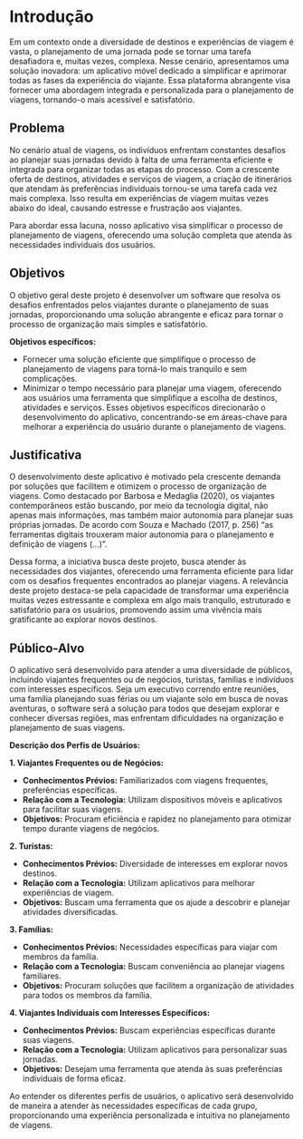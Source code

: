 # Introdução

Em um contexto onde a diversidade de destinos e experiências de viagem é vasta, o planejamento de uma jornada pode se tornar uma tarefa desafiadora e, muitas vezes, complexa. Nesse cenário, apresentamos uma solução inovadora: um aplicativo móvel dedicado a simplificar e aprimorar todas as fases da experiência do viajante. Essa plataforma abrangente visa fornecer uma abordagem integrada e personalizada para o planejamento de viagens, tornando-o mais acessível e satisfatório.

## Problema

No cenário atual de viagens, os indivíduos enfrentam constantes desafios ao planejar suas jornadas devido à falta de uma ferramenta eficiente e integrada para organizar todas as etapas do processo. Com a crescente oferta de destinos, atividades e serviços de viagem, a criação de itinerários que atendam às preferências individuais tornou-se uma tarefa cada vez mais complexa. Isso resulta em experiências de viagem muitas vezes abaixo do ideal, causando estresse e frustração aos viajantes.

Para abordar essa lacuna, nosso aplicativo visa simplificar o processo de planejamento de viagens, oferecendo uma solução completa que atenda às necessidades individuais dos usuários.

## Objetivos

O objetivo geral deste projeto é desenvolver um software que resolva os desafios enfrentados pelos viajantes durante o planejamento de suas jornadas, proporcionando uma solução abrangente e eficaz para tornar o processo de organização mais simples e satisfatório.

**Objetivos específicos:**
- Fornecer uma solução eficiente que simplifique o processo de planejamento de viagens para torná-lo mais tranquilo e sem complicações.
- Minimizar o tempo necessário para planejar uma viagem, oferecendo aos usuários uma ferramenta que simplifique a escolha de destinos, atividades e serviços.
Esses objetivos específicos direcionarão o desenvolvimento do aplicativo, concentrando-se em áreas-chave para melhorar a experiência do usuário durante o planejamento de viagens.

## Justificativa

O desenvolvimento deste aplicativo é motivado pela crescente demanda por soluções que facilitem e otimizem o processo de organização de viagens. Como destacado por Barbosa e Medaglia (2020), os viajantes contemporâneos estão buscando, por meio da tecnologia digital, não apenas mais informações, mas também maior autonomia para planejar suas próprias jornadas. De acordo com Souza e Machado (2017, p. 256) “as ferramentas digitais trouxeram maior autonomia para o planejamento e definição de viagens (...)”.

Dessa forma, a iniciativa busca deste projeto, busca atender às necessidades dos viajantes, oferecendo uma ferramenta eficiente para lidar com os desafios frequentes encontrados ao planejar viagens. A relevância deste projeto destaca-se pela capacidade de transformar uma experiência muitas vezes estressante e complexa em algo mais tranquilo, estruturado e satisfatório para os usuários, promovendo assim uma vivência mais gratificante ao explorar novos destinos.

## Público-Alvo
O aplicativo será desenvolvido para atender a uma diversidade de públicos, incluindo viajantes frequentes ou de negócios, turistas, famílias e indivíduos com interesses específicos. Seja um executivo correndo entre reuniões, uma família planejando suas férias ou um viajante solo em busca de novas aventuras, o software será a solução para todos que desejam explorar e conhecer diversas regiões, mas enfrentam dificuldades na organização e planejamento de suas viagens.

**Descrição dos Perfis de Usuários:**

**1. Viajantes Frequentes ou de Negócios:**
 - **Conhecimentos Prévios:** Familiarizados com viagens frequentes, preferências específicas.
 - **Relação com a Tecnologia:** Utilizam dispositivos móveis e aplicativos para facilitar suas viagens.
 - **Objetivos:** Procuram eficiência e rapidez no planejamento para otimizar tempo durante viagens de negócios.

**2. Turistas:**
 - **Conhecimentos Prévios:** Diversidade de interesses em explorar novos destinos.
 - **Relação com a Tecnologia:** Utilizam aplicativos para melhorar experiências de viagem.
 - **Objetivos:** Buscam uma ferramenta que os ajude a descobrir e planejar atividades diversificadas.

**3. Famílias:**
 - **Conhecimentos Prévios:** Necessidades específicas para viajar com membros da família.
 - **Relação com a Tecnologia:** Buscam conveniência ao planejar viagens familiares.
 - **Objetivos:** Procuram soluções que facilitem a organização de atividades para todos os membros da família.

**4. Viajantes Individuais com Interesses Específicos:**
 - **Conhecimentos Prévios:** Buscam experiências específicas durante suas viagens.
 - **Relação com a Tecnologia:** Utilizam aplicativos para personalizar suas jornadas.
 - **Objetivos:** Desejam uma ferramenta que atenda às suas preferências individuais de forma eficaz.

Ao entender os diferentes perfis de usuários, o aplicativo será desenvolvido de maneira a atender às necessidades específicas de cada grupo, proporcionando uma experiência personalizada e intuitiva no planejamento de viagens.
